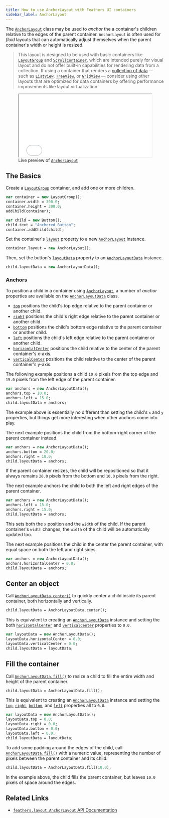 ```yaml
---
title: How to use AnchorLayout with Feathers UI containers
sidebar_label: AnchorLayout
---
```


The [`AnchorLayout`](https://api.feathersui.com/current/feathers/layout/AnchorLayout.html) class may be used to _anchor_ the a container's children relative to the edges of the parent container. `AnchorLayout` is often used for _fluid_ layouts that can automatically adjust themselves when the parent container's width or height is resized.

> This layout is designed to be used with basic containers like [`LayoutGroup`](./layout-group.md) and [`ScrollContainer`](./scroll-container.md), which are intended purely for visual layout and do not offer built-in capabilities for rendering data from a collection. If using a container that renders a [collection of data](./data-collections.md) — such as [`ListView`](./list-view.md), [`TreeView`](./tree-view.md), or [`GridView`](./grid-view.md) — consider using other layouts that are optimized for data containers by offering performance improvements like layout virtualization.

<figure>
<iframe src="/learn/haxe-openfl/samples/anchor-layout.html" width="100%" height="200"></iframe>
<figcaption>Live preview of <a href="https://api.feathersui.com/current/feathers/layout/FlowRowsLayout.html"><code>AnchorLayout</code></a></figcaption>
</figure>

## The Basics

Create a [`LayoutGroup`](./layout-group.md) container, and add one or more children.

```haxe
var container = new LayoutGroup();
container.width = 300.0;
container.height = 300.0;
addChild(container);

var child = new Button();
child.text = "Anchored Button";
container.addChild(child);
```

Set the container's [`layout`](https://api.feathersui.com/current/feathers/layout/feathers/controls/LayoutGroup.html#layout) property to a new [`AnchorLayout`](https://api.feathersui.com/current/feathers/layout/AnchorLayout.html) instance.

```haxe
container.layout = new AnchorLayout();
```

Then, set the button's [`layoutData`](https://api.feathersui.com/current/feathers/core/ILayoutDisplayObject.html#layoutData) property to an [`AnchorLayoutData`](https://api.feathersui.com/current/feathers/layout/AnchorLayoutData.html) instance.

```haxe
child.layoutData = new AnchorLayoutData();
```

### Anchors

To position a child in a container using [`AnchorLayout`](https://api.feathersui.com/current/feathers/layout/AnchorLayout.html), a number of _anchor_ properties are available on the [`AnchorLayoutData`](https://api.feathersui.com/current/feathers/layout/AnchorLayoutData.html) class.

- [`top`](https://api.feathersui.com/current/feathers/layout/feathers/layout/AnchorLayoutData.html#top) positions the child's top edge relative to the parent container or another child.
- [`right`](https://api.feathersui.com/current/feathers/layout/feathers/layout/AnchorLayoutData.html#right) positions the child's right edge relative to the parent container or another child.
- [`bottom`](https://api.feathersui.com/current/feathers/layout/feathers/layout/AnchorLayoutData.html#bottom) positions the child's bottom edge relative to the parent container or another child.
- [`left`](https://api.feathersui.com/current/feathers/layout/feathers/layout/AnchorLayoutData.html#left) positions the child's left edge relative to the parent container or another child.
- [`horizontalCenter`](https://api.feathersui.com/current/feathers/layout/feathers/layout/AnchorLayoutData.html#horizontalCenter) positions the child relative to the center of the parent container's x-axis.
- [`verticalCenter`](https://api.feathersui.com/current/feathers/layout/feathers/layout/AnchorLayoutData.html#verticalCenter) positions the child relative to the center of the parent container's y-axis.

The following example positions a child `10.0` pixels from the top edge and `15.0` pixels from the left edge of the parent container.

```haxe
var anchors = new AnchorLayoutData();
anchors.top = 10.0;
anchors.left = 15.0;
child.layoutData = anchors;
```

The example above is essentially no different than setting the child's `x` and `y` properties, but things get more interesting when other anchors come into play.

The next example positions the child from the bottom-right corner of the parent container instead.

```haxe
var anchors = new AnchorLayoutData();
anchors.bottom = 20.0;
anchors.right = 10.0;
child.layoutData = anchors;
```

If the parent container resizes, the child will be repositioned so that it always remains `20.0` pixels from the bottom and `10.0` pixels from the right.

The next example anchors the child to both the left and right edges of the parent container.

```haxe
var anchors = new AnchorLayoutData();
anchors.left = 15.0;
anchors.right = 15.0;
child.layoutData = anchors;
```

This sets both the `x` position and the `width` of the child. If the parent container's `width` changes, the `width` of the child will be automatically updated too.

The next example positions the child in the center the parent container, with equal space on both the left and right sides.

```haxe
var anchors = new AnchorLayoutData();
anchors.horizontalCenter = 0.0;
child.layoutData = anchors;
```

## Center an object

Call [`AnchorLayoutData.center()`](https://api.feathersui.com/current/feathers/layout/AnchorLayoutData.html#center) to quickly center a child inside its parent container, both horizontally and vertically.

```haxe
child.layoutData = AnchorLayoutData.center();
```

This is equivalent to creating an [`AnchorLayoutData`](https://api.feathersui.com/current/feathers/layout/AnchorLayoutData.html) instance and setting the both [`horizontalCenter`](https://api.feathersui.com/current/feathers/layout/AnchorLayoutData.html#horizontalCenter) and [`verticalCenter`](https://api.feathersui.com/current/feathers/layout/AnchorLayoutData.html#verticalCenter) properties to `0.0`.

```haxe
var layoutData = new AnchorLayoutData();
layoutData.horizontalCenter = 0.0;
layoutData.verticalCenter = 0.0;
child.layoutData = layoutData;
```

## Fill the container

Call [`AnchorLayoutData.fill()`](https://api.feathersui.com/current/feathers/layout/AnchorLayoutData.html#fill) to resize a child to fill the entire width and height of the parent container.

```haxe
child.layoutData = AnchorLayoutData.fill();
```

This is equivalent to creating an [`AnchorLayoutData`](https://api.feathersui.com/current/feathers/layout/AnchorLayoutData.html) instance and setting the [`top`](https://api.feathersui.com/current/feathers/layout/AnchorLayoutData.html#top), [`right`](https://api.feathersui.com/current/feathers/layout/AnchorLayoutData.html#right), [`bottom`](https://api.feathersui.com/current/feathers/layout/AnchorLayoutData.html#bottom), and [`left`](https://api.feathersui.com/current/feathers/layout/AnchorLayoutData.html#left) properties all to `0.0`.

```haxe
var layoutData = new AnchorLayoutData();
layoutData.top = 0.0;
layoutData.right = 0.0;
layoutData.bottom = 0.0;
layoutData.left = 0.0;
child.layoutData = layoutData;
```

To add some padding around the edges of the child, call [`AnchorLayoutData.fill()`](https://api.feathersui.com/current/feathers/layout/AnchorLayoutData.html#fill) with a numeric value, representing the number of pixels between the parent container and its child.

```haxe
child.layoutData = AnchorLayoutData.fill(10.0);
```

In the example above, the child fills the parent container, but leaves `10.0` pixels of space around the edges.

## Related Links

- [`feathers.layout.AnchorLayout` API Documentation](https://api.feathersui.com/current/feathers/layout/AnchorLayout.html)
